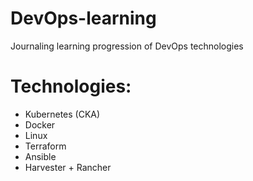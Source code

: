 # DevOps-learning
Journaling learning progression of DevOps technologies

# Technologies:
- Kubernetes (CKA)
- Docker
- Linux
- Terraform
- Ansible
- Harvester + Rancher
